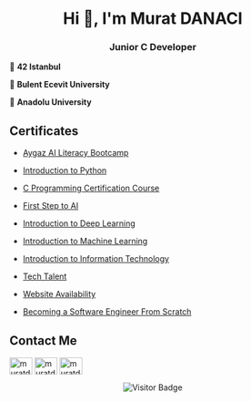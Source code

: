 <h1 align="center">Hi 👋, I'm Murat DANACI</h1>
<h3 align="center">Junior C Developer</h3>

🏫 **42 Istanbul**

🏫 **Bulent Ecevit University**

🏫 **Anadolu University**



## Certificates

* [Aygaz AI Literacy Bootcamp](https://globalaihub.com/verify/?certificate=eyJ1c2VyLWlkIjo3OTg5MiwiY291cnNlLWlkIjoxMTc4MzUsImNlcnQtaWQiOiIxMTc4NDIifQ==)

* [Introduction to Python](https://globalaihub.com/verify/?certificate=eyJ1c2VyLWlkIjo3OTg5MiwiY291cnNlLWlkIjoxMTA1NDgsImNlcnQtaWQiOiIxMTA4OTEifQ==)

* [C Programming Certification Course](https://drive.google.com/file/d/10VSlU0qZBrAkIK7NhcTee8DzgdA8B74R/view?usp=sharing)

* [First Step to AI](https://globalaihub.com/verify/?ref=product&certificate=eyJ1c2VyLWlkIjo3OTg5MiwiY291cnNlLWlkIjo1OTIwNSwiY2VydC1pZCI6IjczMDY1In0=)

* [Introduction to Deep Learning](https://globalaihub.com/verify/?certificate=eyJ1c2VyLWlkIjo3OTg5MiwiY291cnNlLWlkIjo4OTI1MSwiY2VydC1pZCI6Ijk0NzIzIn0=)

* [Introduction to Machine Learning](https://globalaihub.com/verify/?certificate=eyJ1c2VyLWlkIjo3OTg5MiwiY291cnNlLWlkIjo3NjU4NSwiY2VydC1pZCI6Ijc2ODM4In0=)

* [Introduction to Information Technology](https://www.btkakademi.gov.tr/portal/certificate/validate?certificateId=vpWc8WKYNE)

* [Tech Talent](https://drive.google.com/file/d/1zdffNWzWVS6O1oV7JTu8cwhXM3cLsyrc/view?usp=sharing)

- [Website Availability](https://www.btkakademi.gov.tr/portal/certificate/validate?certificateId=4qguZXomNo)

- [Becoming a Software Engineer From Scratch](https://www.udemy.com/certificate/UC-44949281-f9ff-4ccf-bb40-3a37865b3007/)

## Contact Me
<p align="left">
<a href="https://twitter.com/muratdanaci0" target="blank"><img align="center" src="https://raw.githubusercontent.com/rahuldkjain/github-profile-readme-generator/master/src/images/icons/Social/twitter.svg" alt="muratdanaci0" height="30" width="40" /></a>
<a href="https://linkedin.com/in/muratdanaci" target="blank"><img align="center" src="https://raw.githubusercontent.com/rahuldkjain/github-profile-readme-generator/master/src/images/icons/Social/linked-in-alt.svg" alt="muratdanaci" height="30" width="40" /></a>
<a href="https://instagram.com/muratdanaci1" target="blank"><img align="center" src="https://raw.githubusercontent.com/rahuldkjain/github-profile-readme-generator/master/src/images/icons/Social/instagram.svg" alt="muratdanaci1" height="30" width="40" /></a>
</p>
<div align="center">

![Visitor Badge](https://visitor-badge.laobi.icu/badge?page_id=muratdanaci)
</div>
